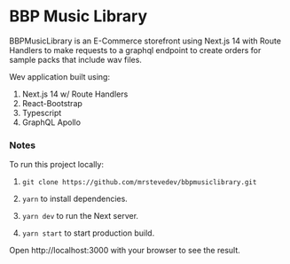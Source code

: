 # BBP Music Library

BBPMusicLibrary is an E-Commerce storefront using Next.js 14 with Route Handlers to make requests to a graphql endpoint to create orders for sample packs that include wav files.

Wev application built using:

1. Next.js 14 w/ Route Handlers
2. React-Bootstrap
3. Typescript
4. GraphQL Apollo

### Notes

To run this project locally:

1.  `git clone https://github.com/mrstevedev/bbpmusiclibrary.git`

2.  `yarn` to install dependencies.

3.  `yarn dev` to run the Next server.

4.  `yarn start` to start production build.

Open http://localhost:3000 with your browser to see the result.

